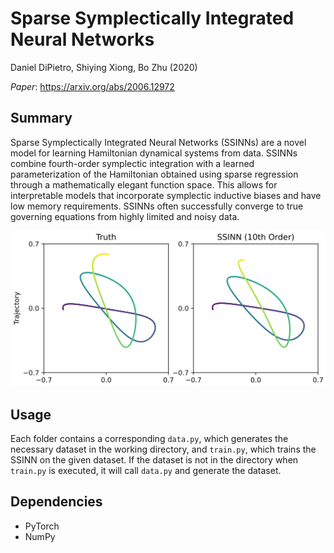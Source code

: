 # Sparse Symplectically Integrated Neural Networks

Daniel DiPietro, Shiying Xiong, Bo Zhu (2020)

*Paper*: https://arxiv.org/abs/2006.12972

## Summary

Sparse Symplectically Integrated Neural Networks (SSINNs) are a novel model for learning Hamiltonian dynamical systems from data. SSINNs combine fourth-order symplectic integration with a learned parameterization of the Hamiltonian obtained using sparse regression through a mathematically elegant function space. This allows for interpretable models that incorporate symplectic inductive biases and have low memory requirements. SSINNs often successfully converge to true governing equations from highly limited and noisy data.

![henon_heiles_graphic.PNG](henon_heiles_graphic.PNG)

## Usage

Each folder contains a corresponding `data.py`, which generates the necessary dataset in the working directory, and `train.py`, which trains the SSINN on the given dataset. If the dataset is not in the directory when `train.py` is executed, it will call `data.py` and generate the dataset.

## Dependencies
* PyTorch
* NumPy
